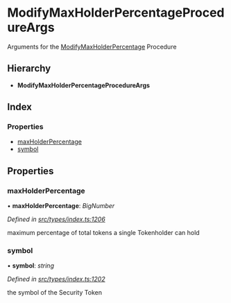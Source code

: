 # ModifyMaxHolderPercentageProcedureArgs

Arguments for the [ModifyMaxHolderPercentage](../enums/_types_index_.proceduretype.md#modifymaxholderpercentage) Procedure

## Hierarchy

* **ModifyMaxHolderPercentageProcedureArgs**

## Index

### Properties

* [maxHolderPercentage](_types_index_.modifymaxholderpercentageprocedureargs.md#maxholderpercentage)
* [symbol](_types_index_.modifymaxholderpercentageprocedureargs.md#symbol)

## Properties

### maxHolderPercentage

• **maxHolderPercentage**: _BigNumber_

_Defined in_ [_src/types/index.ts:1206_](https://github.com/PolymathNetwork/polymath-sdk/blob/e8bbc1e/src/types/index.ts#L1206)

maximum percentage of total tokens a single Tokenholder can hold

### symbol

• **symbol**: _string_

_Defined in_ [_src/types/index.ts:1202_](https://github.com/PolymathNetwork/polymath-sdk/blob/e8bbc1e/src/types/index.ts#L1202)

the symbol of the Security Token

